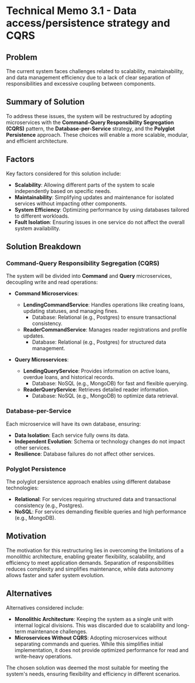 # Technical Memo 3.1 - Data access/persistence strategy and CQRS

## Problem
The current system faces challenges related to scalability, maintainability, and data management efficiency due to a lack of clear separation of responsibilities and excessive coupling between components.

## Summary of Solution
To address these issues, the system will be restructured by adopting microservices with the **Command-Query Responsibility Segregation (CQRS)** pattern, the **Database-per-Service** strategy, and the **Polyglot Persistence** approach. These choices will enable a more scalable, modular, and efficient architecture.

## Factors
Key factors considered for this solution include:

- **Scalability**: Allowing different parts of the system to scale independently based on specific needs.
- **Maintainability**: Simplifying updates and maintenance for isolated services without impacting other components.
- **System Efficiency**: Optimizing performance by using databases tailored to different workloads.
- **Fault Isolation**: Ensuring issues in one service do not affect the overall system availability.

## Solution Breakdown

### Command-Query Responsibility Segregation (CQRS)
The system will be divided into **Command** and **Query** microservices, decoupling write and read operations:

- **Command Microservices**:
    - **LendingCommandService**: Handles operations like creating loans, updating statuses, and managing fines.
        - Database: Relational (e.g., Postgres) to ensure transactional consistency.
    - **ReaderCommandService**: Manages reader registrations and profile updates.
        - Database: Relational (e.g., Postgres) for structured data management.

- **Query Microservices**:
    - **LendingQueryService**: Provides information on active loans, overdue loans, and historical records.
        - Database: NoSQL (e.g., MongoDB) for fast and flexible querying.
    - **ReaderQueryService**: Retrieves detailed reader information.
        - Database: NoSQL (e.g., MongoDB) to optimize data retrieval.

### Database-per-Service
Each microservice will have its own database, ensuring:

- **Data Isolation**: Each service fully owns its data.
- **Independent Evolution**: Schema or technology changes do not impact other services.
- **Resilience**: Database failures do not affect other services.

### Polyglot Persistence
The polyglot persistence approach enables using different database technologies:

- **Relational**: For services requiring structured data and transactional consistency (e.g., Postgres).
- **NoSQL**: For services demanding flexible queries and high performance (e.g., MongoDB).

## Motivation
The motivation for this restructuring lies in overcoming the limitations of a monolithic architecture, enabling greater flexibility, scalability, and efficiency to meet application demands. Separation of responsibilities reduces complexity and simplifies maintenance, while data autonomy allows faster and safer system evolution.

## Alternatives
Alternatives considered include:

- **Monolithic Architecture**: Keeping the system as a single unit with internal logical divisions. This was discarded due to scalability and long-term maintenance challenges.
- **Microservices Without CQRS**: Adopting microservices without separating commands and queries. While this simplifies initial implementation, it does not provide optimized performance for read and write-heavy operations.

The chosen solution was deemed the most suitable for meeting the system's needs, ensuring flexibility and efficiency in different scenarios.